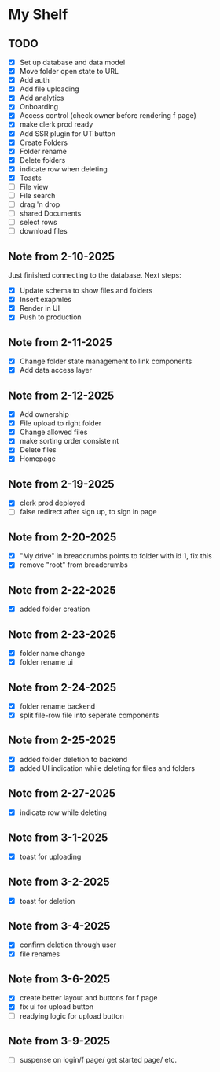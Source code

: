 # My Shelf

## TODO

- [x] Set up database and data model
- [x] Move folder open state to URL
- [x] Add auth
- [x] Add file uploading
- [x] Add analytics
- [x] Onboarding
- [x] Access control (check owner before rendering f page)
- [x] make clerk prod ready
- [x] Add SSR plugin for UT button
- [x] Create Folders
- [x] Folder rename
- [x] Delete folders
- [x] indicate row when deleting 
- [x] Toasts
- [ ] File view
- [ ] File search
- [ ] drag 'n drop
- [ ] shared Documents
- [ ] select rows
- [ ] download files

## Note from 2-10-2025

Just finished connecting to the database. Next steps:

- [x] Update schema to show files and folders
- [x] Insert exapmles
- [x] Render in UI
- [x] Push to production

## Note from 2-11-2025

- [x] Change folder state management to link components
- [x] Add data access layer

## Note from 2-12-2025

- [x] Add ownership
- [x] File upload to right folder
- [x] Change allowed files
- [x] make sorting order consiste   nt
- [x] Delete files
- [x] Homepage

## Note from 2-19-2025

- [x] clerk prod deployed
- [ ] false redirect after sign up, to sign in page

## Note from 2-20-2025

- [x] "My drive" in breadcrumbs points to folder with id 1, fix this
- [x] remove "root" from breadcrumbs

## Note from 2-22-2025

- [x] added folder creation

## Note from 2-23-2025

- [x] folder name change
- [x] folder rename ui

## Note from 2-24-2025
- [x] folder rename backend
- [x] split file-row file into seperate components

## Note from 2-25-2025
- [x] added folder deletion to backend
- [x] added UI indication while deleting for files and folders
    
## Note from 2-27-2025
- [x] indicate row while deleting

## Note from 3-1-2025
- [x] toast for uploading

## Note from 3-2-2025
- [x] toast for deletion

## Note from 3-4-2025
- [x] confirm deletion through user
- [x] file renames

## Note from 3-6-2025
- [x] create better layout and buttons for f page
- [x] fix ui for upload button
- [ ] readying logic for upload button

## Note from 3-9-2025
- [ ] suspense on login/f page/ get started page/ etc. 
